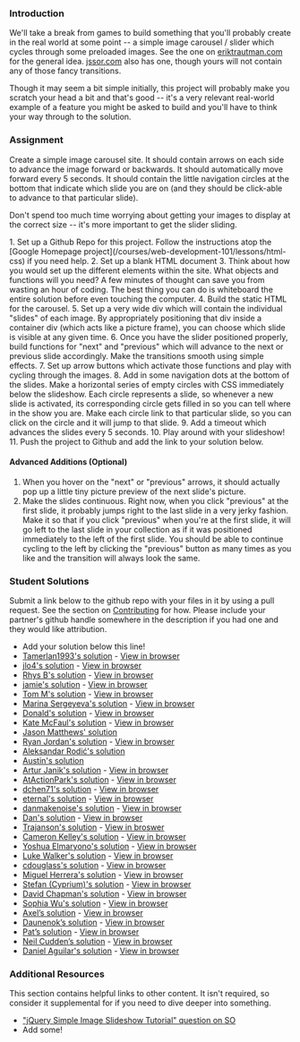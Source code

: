 ### Introduction
We'll take a break from games to build something that you'll probably create in the real world at some point -- a simple image carousel / slider which cycles through some preloaded images.  See the one on [eriktrautman.com](http://www.eriktrautman.com) for the general idea. [jssor.com](http://www.jssor.com/) also has one, though yours will not contain any of those fancy transitions.

Though it may seem a bit simple initially, this project will probably make you scratch your head a bit and that's good -- it's a very relevant real-world example of a feature you might be asked to build and you'll have to think your way through to the solution.

### Assignment

Create a simple image carousel site.  It should contain arrows on each side to advance the image forward or backwards.  It should automatically move forward every 5 seconds.  It should contain the little navigation circles at the bottom that indicate which slide you are on (and they should be click-able to advance to that particular slide).

Don't spend too much time worrying about getting your images to display at the correct size -- it's more important to get the slider sliding.

<div class="lesson-content__panel" markdown="1">
1. Set up a Github Repo for this project.  Follow the instructions atop the [Google Homepage project](/courses/web-development-101/lessons/html-css) if you need help.
2. Set up a blank HTML document
3. Think about how you would set up the different elements within the site.  What objects and functions will you need? A few minutes of thought can save you from wasting an hour of coding.  The best thing you can do is whiteboard the entire solution before even touching the computer.
4. Build the static HTML for the carousel.
5. Set up a very wide div which will contain the individual "slides" of each image.  By appropriately positioning that div inside a container div (which acts like a picture frame), you can choose which slide is visible at any given time.
6. Once you have the slider positioned properly, build functions for "next" and "previous" which will advance to the next or previous slide accordingly.  Make the transitions smooth using simple effects.
7. Set up arrow buttons which activate those functions and play with cycling through the images.
8. Add in some navigation dots at the bottom of the slides.  Make a horizontal series of empty circles with CSS immediately below the slideshow.  Each circle represents a slide, so whenever a new slide is activated, its corresponding circle gets filled in so you can tell where in the show you are.  Make each circle link to that particular slide, so you can click on the circle and it will jump to that slide.
9. Add a timeout which advances the slides every 5 seconds.
10. Play around with your slideshow!
11. Push the project to Github and add the link to your solution below.

#### Advanced Additions (Optional)
1. When you hover on the "next" or "previous" arrows, it should actually pop up a little tiny picture preview of the next slide's picture.
2. Make the slides continuous. Right now, when you click "previous" at the first slide, it probably jumps right to the last slide in a very jerky fashion.  Make it so that if you click "previous" when you're at the first slide, it will go left to the last slide in your collection as if it was positioned immediately to the left of the first slide.  You should be able to continue cycling to the left by clicking the "previous" button as many times as you like and the transition will always look the same.
</div>


### Student Solutions

Submit a link below to the github repo with your files in it by using a pull request.  See the section on [Contributing](http://github.com/TheOdinProject/curriculum/blob/master/contributing.md) for how.  Please include your partner's github handle somewhere in the description if you had one and they would like attribution.

* Add your solution below this line!
* [Tamerlan1993's solution](https://github.com/Tamerlan1993/03.03.2017-JS-practise/tree/master/slider) - [View in browser](https://cdn.rawgit.com/Tamerlan1993/03.03.2017-JS-practise/1d1edfab/slider/slider.html)
* [jlo4's solution](https://github.com/jlo4/image-carousel) - [View in browser](https://rawgit.com/jlo4/image-carousel/master/index.html)
* [Rhys B's solution](https://github.com/105ron/image-slider) - [View in browser](https://105ron.github.io/image-slider/)
* [jamie's solution](https://github.com/Jberczel/odin-javascript/tree/master/slider) - [View in browser](http://jsfiddle.net/Jberczel/6kS3t/)
* [Tom M's solution](https://github.com/tim5046/projectOdin/tree/master/Javascript/Slider) - [View in browser](http://htmlpreview.github.io/?https://github.com/tim5046/projectOdin/blob/master/Javascript/Slider/index.html)
* [Marina Sergeyeva's solution](https://github.com/imousterian/OdinProject/tree/master/Project5_4_Carousel) - [View in browser](http://htmlpreview.github.io/?https://github.com/imousterian/OdinProject/blob/master/Project5_4_Carousel/index.html)
* [Donald's solution](https://github.com/donaldali/odin-js-jquery/tree/master/image_carousel) - [View in browser](http://htmlpreview.github.io/?https://github.com/donaldali/odin-js-jquery/blob/master/image_carousel/index.html "Image Carousel/Slider")
* [Kate McFaul's solution](https://github.com/craftykate/odin-project/tree/master/Chapter_06-JavaScript_and_jQuery/slider) - [View in browser](https://rawgit.com/craftykate/odin-project/master/Chapter_06-JavaScript_and_jQuery/slider/index.html)
* [Jason Matthews' solution](https://jsfiddle.net/31wtcf4a/4/)
* [Ryan Jordan's solution](https://github.com/krjordan/odin-project/tree/master/slider) - [View in browser](http://htmlpreview.github.io/?https://github.com/krjordan/odin-project/tree/master/slider/index.html)
* [Aleksandar Rodić's solution](https://github.com/rodic/TOP---js-assignments/tree/master/Project%20-%20Creating%20an%20Image%20Carousel%20in%20Javascript)
* [Austin's solution](https://github.com/CouchofTomato/carousel)
* [Artur Janik's solution](https://github.com/ArturJanik/TOPJS/tree/master/Project4) - [View in browser](https://htmlpreview.github.io/?https://github.com/ArturJanik/TOPJS/blob/master/Project4/index.html)
* [AtActionPark's solution](https://github.com/AtActionPark/odin_carousel_slider) - [View in browser](http://htmlpreview.github.io/?https://github.com/AtActionPark/odin_carousel_slider/blob/master/index.html)
* [dchen71's solution](https://github.com/dchen71/odin-carousel) - [View in browser](https://rawgit.com/dchen71/odin-carousel/master/Index.html)
* [eternal's solution](https://github.com/3ternal/slider) - [View in browser](http://htmlpreview.github.io/?https://github.com/3ternal/slider/blob/master/index.html)
* [danmakenoise's solution](https://github.com/danmakenoise/odin-js-slider) - [View in browser](http://htmlpreview.github.io/?https://github.com/danmakenoise/odin-js-slider/blob/master/index.html)
* [Dan's solution](https://github.com/vickerdj/imageslider) - [View in browser](http://vickerdj.github.io/imageslider/)
* [Trajanson's solution](https://github.com/Trajanson/image-carousel-js) - [View in broswer](http://projects.trajanson.com/js-image-carousel/)
* [Cameron Kelley's solution](https://github.com/cameronjkelley/the_odin_project/tree/master/javascript/carousel) - [View in browser](https://htmlpreview.github.io/?https://github.com/cameronjkelley/the_odin_project/blob/master/javascript/carousel/carousel.html)
*  [Yoshua Elmaryono's solution](https://github.com/dotm/image_slider) - [View in browser](http://dotm.github.io/image_slider/)
*  [Luke Walker's solution](https://github.com/ubershibs/odin-js-course/tree/master/slider) - [View in browser](https://htmlpreview.github.io/?https://github.com/ubershibs/odin-js-course/blob/master/slider/index.html)
* [cdouglass's solution](https://github.com/cdouglass/odin-project-exercises/tree/master/javascript/image-carousel) - [View in browser](https://rawgit.com/cdouglass/odin-project-exercises/master/javascript/image-carousel/carousel.html)
* [Miguel Herrera's solution](https://github.com/migueloherrera/js-slider) - [View in browser](http://htmlpreview.github.io/?https://github.com/migueloherrera/js-slider/blob/master/index.html)
* [Stefan (Cyprium)'s solution](https://github.com/dev-cyprium/jquery-slider) - [View in browser](https://htmlpreview.github.io/?https://github.com/dev-cyprium/jquery-slider/blob/master/index.html)
* [David Chapman's solution](https://github.com/davidchappy/odin_training_projects/tree/master/js-carousel) - [View in browser](https://davidchappy.github.io/image-carousel/index.html)
* [Sophia Wu's solution](https://github.com/SophiaLWu/image-carousel) - [View in browser](https://sophialwu.github.io/image-carousel/)
* [Axel’s solution](https://github.com/afuh/slider) - [View in browser](https://afuh.github.io/slider/)
* [Daunenok’s solution](https://github.com/daunenok/image-carousel) - [View in browser](https://daunenok.github.io/image-carousel/)
* [Pat’s solution](https://github.com/Pat878/Image-Carousel) - [View in browser](https://pat878.github.io/Image-Carousel/)
* [Neil Cudden’s solution](https://github.com/ncud4bloc/ImageSlider) - [View in browser](https://ncud4bloc.github.io/ImageSlider/HTML/index.html)
* [Daniel Aguilar's solution](https://github.com/danaguilar/image-carousel) - [View in browser](https://danaguilar.github.io/image-carousel/)

### Additional Resources
This section contains helpful links to other content. It isn't required, so consider it supplemental for if you need to dive deeper into something.

* ["jQuery Simple Image Slideshow Tutorial" question on SO](http://stackoverflow.com/questions/12068734/jquery-simple-image-slideshow-tutorial)
* Add some!
